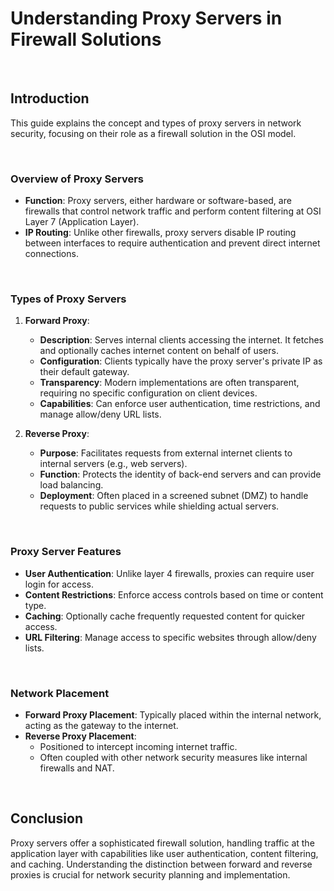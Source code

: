 # Understanding Proxy Servers in Firewall Solutions

<br>

## Introduction

This guide explains the concept and types of proxy servers in network security, focusing on their role as a firewall solution in the OSI model.

<br>

### Overview of Proxy Servers

- **Function**: Proxy servers, either hardware or software-based, are firewalls that control network traffic and perform content filtering at OSI Layer 7 (Application Layer).
- **IP Routing**: Unlike other firewalls, proxy servers disable IP routing between interfaces to require authentication and prevent direct internet connections.

<br>

### Types of Proxy Servers

1. **Forward Proxy**:
   - **Description**: Serves internal clients accessing the internet. It fetches and optionally caches internet content on behalf of users.
   - **Configuration**: Clients typically have the proxy server's private IP as their default gateway.
   - **Transparency**: Modern implementations are often transparent, requiring no specific configuration on client devices.
   - **Capabilities**: Can enforce user authentication, time restrictions, and manage allow/deny URL lists.

2. **Reverse Proxy**:
   - **Purpose**: Facilitates requests from external internet clients to internal servers (e.g., web servers).
   - **Function**: Protects the identity of back-end servers and can provide load balancing.
   - **Deployment**: Often placed in a screened subnet (DMZ) to handle requests to public services while shielding actual servers.

<br>

### Proxy Server Features

- **User Authentication**: Unlike layer 4 firewalls, proxies can require user login for access.
- **Content Restrictions**: Enforce access controls based on time or content type.
- **Caching**: Optionally cache frequently requested content for quicker access.
- **URL Filtering**: Manage access to specific websites through allow/deny lists.

<br>

### Network Placement

- **Forward Proxy Placement**: Typically placed within the internal network, acting as the gateway to the internet.
- **Reverse Proxy Placement**:
  - Positioned to intercept incoming internet traffic.
  - Often coupled with other network security measures like internal firewalls and NAT.

<br>

## Conclusion

Proxy servers offer a sophisticated firewall solution, handling traffic at the application layer with capabilities like user authentication, content filtering, and caching. Understanding the distinction between forward and reverse proxies is crucial for network security planning and implementation.
